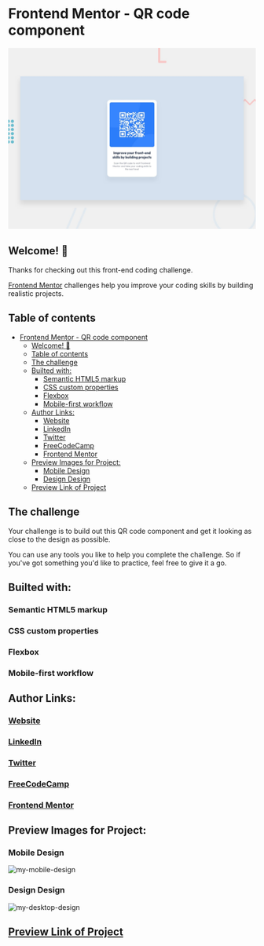 # Frontend Mentor - QR code component

![Design preview for the QR code component coding challenge](./design/desktop-preview.jpg)

## Welcome! 👋

Thanks for checking out this front-end coding challenge.

[Frontend Mentor](https://www.frontendmentor.io) challenges help you improve your coding skills by building realistic projects.

## Table of contents
- [Frontend Mentor - QR code component](#frontend-mentor---qr-code-component)
  - [Welcome! 👋](#welcome-)
  - [Table of contents](#table-of-contents)
  - [The challenge](#the-challenge)
  - [Builted with:](#builted-with)
    - [Semantic HTML5 markup](#semantic-html5-markup)
    - [CSS custom properties](#css-custom-properties)
    - [Flexbox](#flexbox)
    - [Mobile-first workflow](#mobile-first-workflow)
  - [Author Links:](#author-links)
    - [Website](#website)
    - [LinkedIn](#linkedin)
    - [Twitter](#twitter)
    - [FreeCodeCamp](#freecodecamp)
    - [Frontend Mentor](#frontend-mentor)
  - [Preview Images for Project:](#preview-images-for-project)
    - [Mobile Design](#mobile-design)
    - [Design Design](#design-design)
  - [Preview Link of Project](#preview-link-of-project)

## The challenge

Your challenge is to build out this QR code component and get it looking as close to the design as possible.

You can use any tools you like to help you complete the challenge. So if you've got something you'd like to practice, feel free to give it a go.

## Builted with:

### Semantic HTML5 markup
### CSS custom properties
### Flexbox
### Mobile-first workflow

## Author Links:

### [Website](https://www.selimbiber.dev)
### [LinkedIn](https://linkedin.com/in/selim-biber-406550214)
### [Twitter](https://www.twitter.com/selimbbr)
### [FreeCodeCamp](https://www.freecodecamp.org/selimbiber)
### [Frontend Mentor](https://www.frontendmentor.io/profile/selimbiber)

## Preview Images for Project:

### Mobile Design

![my-mobile-design](https://github.com/selimbiber/30Day30Project-HTML5-CSS3-Challenges/assets/117529414/c8616727-180b-4b89-b5ef-5145e3cdcc28)

### Design Design

![my-desktop-design](https://github.com/selimbiber/30Day30Project-HTML5-CSS3-Challenges/assets/117529414/f14522ce-8470-46e9-8a25-b2717aca00a7)

## [Preview Link of Project](https://htmlpreview.github.io/?https://github.com/selimbiber/30Day30Project-HTML5-CSS3-Challenges/blob/main/%2BDay30-qr-code-component/index.html)
